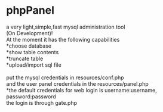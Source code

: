 # phpPanel
a very light,simple,fast mysql administration tool<br>
(On Development)!<br>
At the moment it has the following capabilities<br>
*choose database<br>
*show table contents<br>
*truncate table<br>
*upload/import sql file<br>
<br>
put the mysql credentials in resources/conf.php <br>
and the user panel credentials in the resources/panel.php <br>
*the default credentials for web login is username:username, password:password <br>
the login is through gate.php<br>
